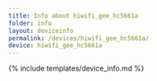 ```yaml
---
title: Info about hiwifi_gee_hc5661a
folder: info
layout: deviceinfo
permalink: /devices/hiwifi_gee_hc5661a/
device: hiwifi_gee_hc5661a
---
```

{% include templates/device_info.md %}
